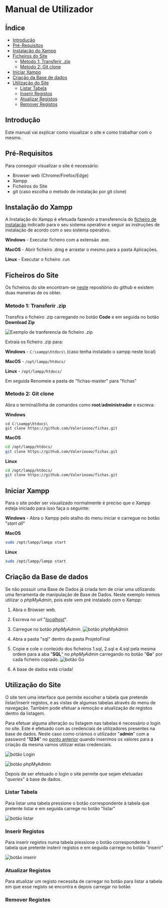 # __Manual de Utilizador__


## Índice
<!-- TOC -->

  - [Introdução](#introdução)
  - [Pré-Requisitos](#pré-requisitos)
  - [Instalação do Xampp](#instalação-do-xampp)
  - [Ficheiros do Site](#ficheiros-do-site)
    - [Metodo 1: Transferir .zip](#metodo-1-transferir-zip)
    - [Metodo 2: Git clone](#metodo-2-git-clone)
  - [Iniciar Xampp](#iniciar-xampp)
  - [Criação da Base de dados](#criação-da-base-de-dados)
  - [Utilização do Site](#utilização-do-site)
    - [Listar Tabela](#listar-tabela)
    - [Inserir Registos](#inserir-registos)
    - [Atualizar Registos](#atualizar-registos)
    - [Remover Registos](#remover-registos)

<!-- /TOC -->


## Introdução

Este manual vai explicar como visualizar o site e como trabalhar com o mesmo.

## Pré-Requisitos
Para conseguir visualizar o site é necessário:

* Browser web (Chrome/Firefox/Edge)
* Xampp
* Ficheiros do Site
* git (caso escolha o metodo de instalação por git clone)

## Instalação do Xampp
A Instalação do Xampp é efetuada fazendo a transferencia do
[ficheiro de instalação](https://www.apachefriends.org/download.html)
indicado para o seu sistema operativo e seguir as instruções de instalação de acordo com o seu
sistema operativo.

__Windows__ - Executar ficheiro com a extensão .exe.

__MacOS__ - Abrir ficheiro .dmg e arrastar o mesmo para a pasta Aplicações.

__Linux__ - Executar o ficheiro .run

## Ficheiros do Site

Os ficheiros do site encontram-se [neste](https://github.com/Valerioooo/fichas)
repositório do github e existem duas maneiras de os obter.


<div style="page-break-after: always;"></div>


### Metodo 1: Transferir .zip

Transfira o ficheiro .zip carregando no botão __Code__ e em seguida no botão __Download Zip__

![Exemplo de tranferencia de ficheiro .zip](download.png)

Extraia os ficheiro .zip para:

__Windows__ - ```C:\xampp\htdocs\``` (caso tenha instalado o xampp neste local)

__MacOS__  - ```/opt/lampp/htdocs/```

__Linux__ - ```/opt/lampp/htdocs/```

Em seguida Renomeie a pasta de "fichas-master" para "fichas"

### Metodo 2: Git clone

Abra o terminal/linha de comandos como **root**/**administrador** e escreva:

__Windows__
```
cd C:\xampp\htdocs\
git clone https://github.com/Valerioooo/fichas.git

```

__MacOS__
```bash
cd /opt/lampp/htdocs/
git clone https://github.com/Valerioooo/fichas.git

```


__Linux__
```bash
cd /opt/lampp/htdocs/
git clone https://github.com/Valerioooo/fichas.git

```

## Iniciar Xampp
Para o site poder ser visualizado normalmente é preciso que o Xampp esteja iniciado para isso faça o
seguinte:

__Windows__ - Abra o Xampp pelo atalho do menu iniciar e carregue no botão "_start all_"

__MacOS__
```bash
sudo /opt/lampp/lampp start

```

__Linux__
```bash
sudo /opt/lampp/lampp start

```

## Criação da Base de dados

Se não possuir uma Base de Dados já criada tem de criar uma utilizando uma ferramenta de manipulação
de Base de Dados. Neste exemplo iremos utilizar o _phpMyAdmin_, pois este vem pré instalado com o
Xampp:

1. Abra o Browser web.

2. Escreva no url "[_localhost_](http://localhost)".
3. Carregue no botão _phpMyAdmin_. ![botão phpMyAdmin](phpmyadmin.png)
4. Abra a pasta "sql" dentro da pasta ProjetoFinal
5. Copie e cole o conteúdo dos ficheiros 1.sql, 2.sql e 4.sql pela mesma ordem para a aba "__SQL__"
no _phpMyAdmin_ carregando no botão "__Go__" por cada ficheiro copiado.
![botão Go](go.png)
6. A base de dados está criada!

## Utilização do Site
O site tem uma interface que permite escolher a tabela que pretende listar/inserir registos, e as
vistas de algumas tabelas através do menu de navegação.
Também pode efetuar a remoção e atualização de registos dentro da listagem.

Para efetuar alguma alteração ou listagem nas tabelas é necessário o login no site. Este é efetuado
com as credenciais de utilizadores presentes na base de dados. Neste caso como criámos o utilizador
"__admin__" com a password "__1234__" no [ponto anterior](#criação-da-base-de-dados) quando inserimos
os valores para a criação da mesma vamos utilizar estas credenciais.

![botão Login](botaologin.png)

![botão phpMyAdmin](login.png)

Depois de ser efetuado o login o site permite que sejam efetuadas "_queries_" à base de dados.


### Listar Tabela

Para listar uma tabela pressione o botão correspondente à tabela que pretente listar e em seguida carrege no botão
"listar"

![botão listar](botaolistar.png)

### Inserir Registos
Para inserir registos numa tabela pressione o botão correspondente à tabela que pretente insterir registos e em seguida carrege no botão "inserir"

![botão inserir](inserir.png)

### Atualizar Registos
Para atualizar um registo necessita de carregar no botão para listar a tabela em que esse registo se encontra e depois carregar no botão
### Remover Registos
